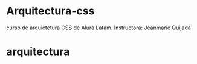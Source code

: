 # Arquitectura-css
curso de arquictetura CSS de Alura Latam. 
Instructora: Jeanmarie Quijada



# arquitectura
